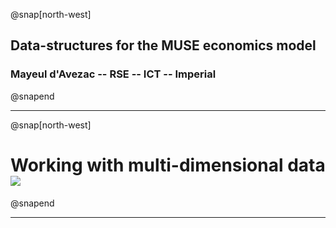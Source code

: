 @snap[north-west]
## Data-structures for the MUSE economics model
### Mayeul d'Avezac -- RSE -- ICT -- Imperial
@snapend

---

@snap[north-west]
# Working with multi-dimensional data ![](http://xarray.pydata.org/en/stable/_static/dataset-diagram-logo.png)
@snapend

---